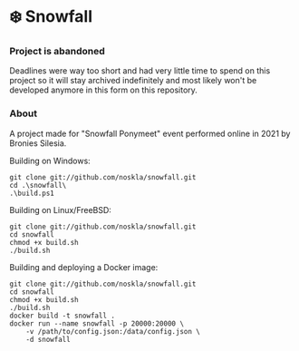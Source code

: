 # ❄️ Snowfall

### Project is abandoned
Deadlines were way too short and had very little time to spend on this project so it will stay archived indefinitely
and most likely won't be developed anymore in this form on this repository.

### About
A project made for "Snowfall Ponymeet" event performed online in 2021 by Bronies Silesia.

Building on Windows:
```
git clone git://github.com/noskla/snowfall.git
cd .\snowfall\
.\build.ps1
```
Building on Linux/FreeBSD:
```
git clone git://github.com/noskla/snowfall.git
cd snowfall
chmod +x build.sh
./build.sh
```
Building and deploying a Docker image:
```
git clone git://github.com/noskla/snowfall.git
cd snowfall
chmod +x build.sh
./build.sh
docker build -t snowfall .
docker run --name snowfall -p 20000:20000 \
    -v /path/to/config.json:/data/config.json \
    -d snowfall
```
